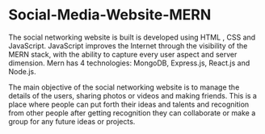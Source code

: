 # Social-Media-Website-MERN

The social networking website is built is developed using HTML , CSS and JavaScript. JavaScript improves the Internet through the visibility of the MERN stack, with the ability to capture every user aspect and server dimension. Mern has 4 technologies: MongoDB, Express.js, React.js and Node.js.

The main objective of the social networking website is to manage the details of the users, sharing photos or videos and making friends. This is a place where people can put forth their ideas and talents and recognition from other people after getting recognition they can collaborate or make a group for any future  ideas  or projects.
